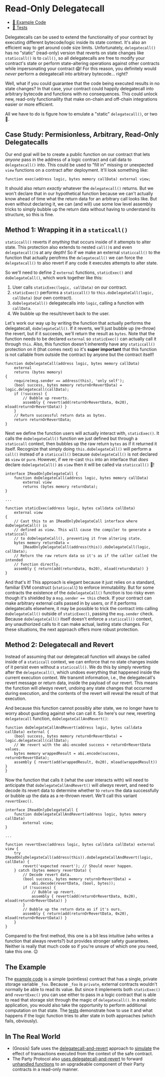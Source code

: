 # Read-Only Delegatecall

- [📜 Example Code](./ReadOnlyDelegatecall.sol)
- [🐞 Tests](../../test/ReadOnlyDelegatecall.t.sol)

Delegatecalls can be used to extend the functionality of your contract by executing different bytecode/logic inside its state context. It's also an efficient way to get around code size limits. Unfortunately, `delegatecall()` has no "static" (read-only) version that reverts on state changes like `staticcall()` is to `call()`, so all delegatecalls are free to modify your contract's state or perform state-altering operations against other contracts while impersonating your contract 😱! For this reason, you definitely would *never* perform a delegatecall into arbitrary bytecode... right?

Well, what if you could guarantee that the code being executed results in no state changes? In that case, your contract could happily delegatecall into arbitrary bytecode and functions with no consequences. This could unlock new, read-only functionaility that make on-chain and off-chain integrations easier or more efficient.

All we have to do is figure how to emulate a "static" `delegatecall()`, or two 🤗.

## Case Study: Permisionless, Arbitrary, Read-Only Delegatecalls

Our end goal will be to create a public function on our contract that lets *anyone* pass in the address of a logic contract and call data to `delegatecall()` into. This could be used to "fill in" missing or unexpected `view` functions on a contract after deployment. It'll look something like:

```solidity
function exec(address logic, bytes memory callData) external view;
```

It should also return *exactly* whatever the `delegatecall()` returns. But we won't declare that in our hypothetical function because we can't actually know ahead of time what the return data for an arbitrary call looks like. But even without declaring it, we can (and will) use some low level assembly tricks to simply bubble up the return data without having to understand its structure, so this is fine.

## Method 1: Wrapping it in a `staticcall()`

`staticcall()` reverts if *anything* that occurs inside of it attempts to alter state. This protection also extends to nested `call()`s and even `delegatecall()`s at any depth! So if we make an external `staticcall()` to the function that actually perofrms the `delegatecall()` we can force the `delegatecall()` to also revert if any code it executes attempts to alter state.

So we'll need to define 2 `external` functions, `staticExec()` and `doDelegateCall()`, which work together like this:

1. User calls `staticExec(logic, callData)` on our contract.
2. `staticExec()` performs a `staticcall()` to `this.doDelegateCall(logic, callData)` (our own contract).
3. `doDelegateCall()` delegatecalls into `logic`, calling a function with `callData`.
4. We bubble up the result/revert back to the user.

Let's work our way up by writing the function that actually performs the delegatecall, `doDelegateCall()`. If it reverts, we'll just bubble up (re-throw) the revert, but if it succeeds, we'll return the result as `bytes`. Note that the function needs to be declared `external` so `staticExec()` can actually call it through `this`. Also, this function doesn't inherently have any `staticcall()` protection on it (that comes next) so it's **super important** that this function is not callable from outside the contract by anyone but the contract itself!

```solidity
function doDelegateCall(address logic, bytes memory callData)
    external
    returns (bytes memory)
{
    require(msg.sender == address(this), 'only self');
    (bool success, bytes memory returnOrRevertData) = logic.delegatecall(callData);
    if (!success) {
        // Bubble up reverts.
        assembly { revert(add(returnOrRevertData, 0x20), mload(returnOrRevertData)) }
    }
    // Return successful return data as bytes.
    return returnOrRevertData;
}
```

Next we define the function users will actually interact with, `staticExec()`. It calls the `doDelegateCall()` function we just defined but through a `staticcall` context, then bubbles up the raw return `bytes` as if it returned it itself. Recognize that simply doing `this.doDelegateCall()` will perform a `call()` instead of a `staticcall()` because `doDelegateCall()` is not declared as `view` or `pure`. However, if we re-cast `this` into an interface that *does* declare `doDelegateCall()` as `view` then it will be called via `staticcall()` 🧙!

```solidity
interface IReadOnlyDelegateCall {
    function doDelegateCall(address logic, bytes memory callData)
        external view
        returns (bytes memory returnData);
}

...

function staticExec(address logic, bytes calldata callData)
    external view
{
    // Cast this to an IReadOnlyDelegateCall interface where doDelegateCall() is
    // defined as view. This will cause the compiler to generate a staticcall
    // to doDelegateCall(), preventing it from altering state.
    bytes memory returnData =
        IReadOnlyDelegateCall(address(this)).doDelegateCall(logic, callData);
    // Return the raw return data so it's as if the caller called the intended
    // function directly.
    assembly { return(add(returnData, 0x20), mload(returnData)) }
}
```

And that's it! This approach is elegant because it just relies on a standard, familiar EVM construct (`staticcall`) to enforce immutability. But for some contracts the existence of the `doDelegateCall()` function is too risky even though it's shielded by a `msg.sender == this` check. If your contract can make arbitrary external calls passed in by users, or if it performs delegatecalls elsewhere, it may be possible to trick the contract into calling `doDelegateCall()` outside of `staticExec()`, passing the `msg.sender` check. Because `doDelegateCall()` itself doesn't enforce a `staticcall()` context, any unauthorized calls to it can make actual, lasting state changes. For these situations, the next approach offers more robust protection.

## Method 2: Delegatecall and Revert

Instead of assuming that our delegatecall function will always be called inside of a `staticcall` context, we can enforce that no state changes inside of it persist even without a `staticcall()`. We do this by simply reverting after the `delegatecall()`, which undoes everything that happened inside the current execution context. We transmit information, i.e., the delegatecall's revert message or return data, inside the payload of our revert. This means the function will *always* revert, undoing any state changes that occurred during execution, and the contents of the revert will reveal the result of that execution. 

And because this function cannot possibly alter state, we no longer have to worry about guarding against who can call it. So here's our new, reverting `delegatecall` function, `doDelegateCallAndRevert()`:

```solidity
function doDelegateCallAndRevert(address logic, bytes calldata callData) external {
    (bool success, bytes memory returnOrRevertData) = logic.delegatecall(callData);
    // We revert with the abi-encoded success + returnOrRevertData values.
    bytes memory wrappedResult = abi.encode(success, returnOrRevertData);
    assembly { revert(add(wrappedResult, 0x20), mload(wrappedResult)) }
}
```

Now the function that calls it (what the user interacts with) will need to anticipate that `doDelegateCallAndRevert()` will *always* revert, and need to decode its revert data to determine whether to `return` the data successfully or bubble up the data as a re-thrown revert. We'll call this variant `revertExec()`.

```solidity
interface IReadOnlyDelegateCall {
    function doDelegateCallAndRevert(address logic, bytes memory callData)
        external view;
}

...

function revertExec(address logic, bytes calldata callData) external view {
    try IReadOnlyDelegateCall(address(this)).doDelegateCallAndRevert(logic, callData) {
        revert('expected revert'); // Should never happen.
    } catch (bytes memory revertData) {
        // Decode revert data.
        (bool success, bytes memory returnOrRevertData) =
            abi.decode(revertData, (bool, bytes));
        if (!success) {
            // Bubble up revert.
            assembly { revert(add(returnOrRevertData, 0x20), mload(returnOrRevertData)) }
        }
        // Bubble up the return data as if it's ours.
        assembly { return(add(returnOrRevertData, 0x20), mload(returnOrRevertData)) }
    }
}
```

Compared to the first method, this one is a bit less intuitive (who writes a function that always reverts?) but provides stronger safety guarantees. Neither is really that much code so if you're unsure of which one you need, take this one. 😉

## The Example

The [example code](./ReadOnlyDelegatecall.sol) is a simple (pointless) contract that has a single, private storage variable `_foo`. Because `_foo` is `private`, external contracts wouldn't normally be able to read its value. But since it implements both `staticExec()` and `revertExec()` you can use either to pass in a logic contract that is able to read that storage slot through the magic of `delegatecall()`. In a realistic application, you would also take the opportunity to perform additional computation on that state. The [tests](../../test/ReadOnlyDelegatecall.t.sol) demonstrate how to use it and what happens if the logic function tries to alter state in both approaches (which fails, obviously).


## In The Real World
- (Gnosis) Safe uses the [delegatecall-and-revert]((https://github.com/safe-global/safe-contracts/blob/v1.3.0-libs.0/contracts/common/StorageAccessible.sol#L36)) approach to [simulate](https://github.com/safe-global/safe-contracts/blob/v1.3.0-libs.0/contracts/handler/CompatibilityFallbackHandler.sol#L87) the effect of transactions executed from the context of the safe contract.
- The Party Protocol also [uses delegatecall-and-revert](https://github.com/PartyDAO/party-protocol/blob/e5be102b2cc2304768b21a3ce913cd28f2965089/contracts/utils/ReadOnlyDelegateCall.sol#L25) to forward [unhandled functions](https://github.com/PartyDAO/party-protocol/blob/e5be102b2cc2304768b21a3ce913cd28f2965089/contracts/party/PartyGovernance.sol#L325) to an upgradeable component of their Party contracts in a read-only manner.

